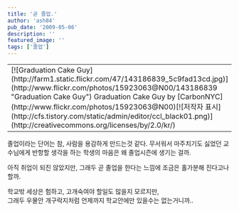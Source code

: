 ```yaml
---
title: '곧 졸업.'
author: 'ash84'
pub_date: '2009-05-06'
description: ''
featured_image: ''
tags: ['졸업']
---
```



<table class="flickrImgSearch">  
<tbody>  
<tr>  
<td>[![Graduation Cake Guy](http://farm1.static.flickr.com/47/143186839_5c9fad13cd.jpg)](http://www.flickr.com/photos/15923063@N00/143186839 "Graduation Cake Guy")  
<span>Graduation Cake Guy by [CarbonNYC](http://www.flickr.com/photos/15923063@N00)</span>[![저작자 표시](http://cfs.tistory.com/static/admin/editor/ccl_black01.png)](http://creativecommons.org/licenses/by/2.0/kr/)</td></tr></tbody></table> 졸업이라는 단어는 참, 사람을 용감하게 만드는것 같다.   
 무서워서 마주치기도 싫었던 교수님에게 반항할 생각을 하는 학생의 마음은 왜   
 졸업시즌에 생기는 걸까.

아직 취업이 되진 않았지만, 그래두 곧 졸업을 한다는 느낌에 조금은 홀가분해 진다고나 할까.

학교밖 세상은 험하고, 고개숙여야 할일도 많을지 모르지만,   
 그래두 우물안 개구락지처럼 언제까지 학교안에만 있을수는 없는거니까..



